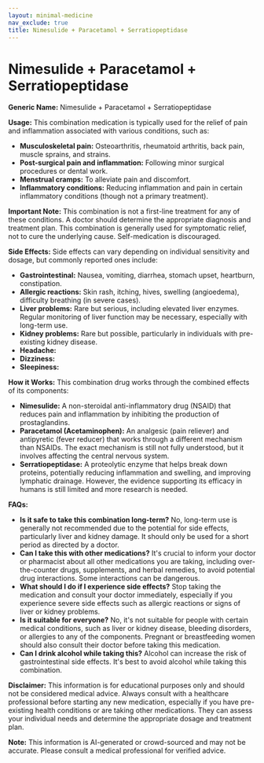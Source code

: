 ```yaml
---
layout: minimal-medicine
nav_exclude: true
title: Nimesulide + Paracetamol + Serratiopeptidase
---
```


# Nimesulide + Paracetamol + Serratiopeptidase

**Generic Name:** Nimesulide + Paracetamol + Serratiopeptidase

**Usage:** This combination medication is typically used for the relief of pain and inflammation associated with various conditions, such as:

* **Musculoskeletal pain:**  Osteoarthritis, rheumatoid arthritis, back pain, muscle sprains, and strains.
* **Post-surgical pain and inflammation:** Following minor surgical procedures or dental work.
* **Menstrual cramps:** To alleviate pain and discomfort.
* **Inflammatory conditions:**  Reducing inflammation and pain in certain inflammatory conditions (though not a primary treatment).


**Important Note:** This combination is not a first-line treatment for any of these conditions.  A doctor should determine the appropriate diagnosis and treatment plan.  This combination is generally used for symptomatic relief, not to cure the underlying cause.  Self-medication is discouraged.

**Side Effects:**  Side effects can vary depending on individual sensitivity and dosage, but commonly reported ones include:

* **Gastrointestinal:** Nausea, vomiting, diarrhea, stomach upset, heartburn, constipation.
* **Allergic reactions:** Skin rash, itching, hives, swelling (angioedema), difficulty breathing (in severe cases).
* **Liver problems:**  Rare but serious, including elevated liver enzymes.  Regular monitoring of liver function may be necessary, especially with long-term use.
* **Kidney problems:**  Rare but possible, particularly in individuals with pre-existing kidney disease.
* **Headache:**
* **Dizziness:**
* **Sleepiness:**


**How it Works:** This combination drug works through the combined effects of its components:

* **Nimesulide:** A non-steroidal anti-inflammatory drug (NSAID) that reduces pain and inflammation by inhibiting the production of prostaglandins.
* **Paracetamol (Acetaminophen):** An analgesic (pain reliever) and antipyretic (fever reducer) that works through a different mechanism than NSAIDs.  The exact mechanism is still not fully understood, but it involves affecting the central nervous system.
* **Serratiopeptidase:** A proteolytic enzyme that helps break down proteins, potentially reducing inflammation and swelling, and improving lymphatic drainage.  However, the evidence supporting its efficacy in humans is still limited and more research is needed.


**FAQs:**

* **Is it safe to take this combination long-term?**  No, long-term use is generally not recommended due to the potential for side effects, particularly liver and kidney damage.  It should only be used for a short period as directed by a doctor.
* **Can I take this with other medications?**  It's crucial to inform your doctor or pharmacist about all other medications you are taking, including over-the-counter drugs, supplements, and herbal remedies, to avoid potential drug interactions.  Some interactions can be dangerous.
* **What should I do if I experience side effects?**  Stop taking the medication and consult your doctor immediately, especially if you experience severe side effects such as allergic reactions or signs of liver or kidney problems.
* **Is it suitable for everyone?** No, it's not suitable for people with certain medical conditions, such as liver or kidney disease, bleeding disorders, or allergies to any of the components. Pregnant or breastfeeding women should also consult their doctor before taking this medication.
* **Can I drink alcohol while taking this?**  Alcohol can increase the risk of gastrointestinal side effects.  It's best to avoid alcohol while taking this combination.


**Disclaimer:** This information is for educational purposes only and should not be considered medical advice. Always consult with a healthcare professional before starting any new medication, especially if you have pre-existing health conditions or are taking other medications.  They can assess your individual needs and determine the appropriate dosage and treatment plan.


**Note:** This information is AI-generated or crowd-sourced and may not be accurate. Please consult a medical professional for verified advice.